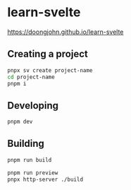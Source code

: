 # learn-svelte

<https://doongjohn.github.io/learn-svelte>

## Creating a project

```sh
pnpx sv create project-name
cd project-name
pnpm i
```

## Developing

```sh
pnpm dev
```

## Building

```sh
pnpm run build
```

```sh
pnpm run preview
pnpx http-server ./build
```
